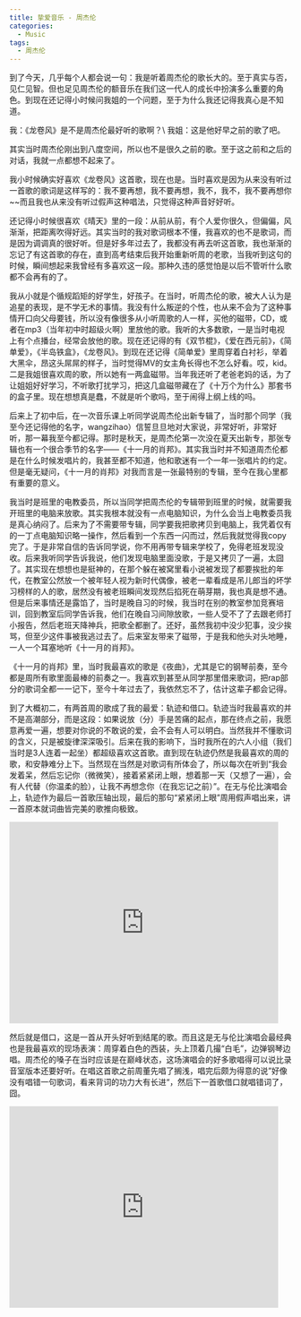 ```yaml
---
title: 挚爱音乐 - 周杰伦
categories:
  - Music
tags:
  - 周杰伦
---
```


到了今天，几乎每个人都会说一句：我是听着周杰伦的歌长大的。至于真实与否，见仁见智。但也足见周杰伦的额音乐在我们这一代人的成长中扮演多么重要的角色。到现在还记得小时候问我姐的一个问题，至于为什么我还记得我真心是不知道。

我：《龙卷风》是不是周杰伦最好听的歌啊？\\
我姐：这是他好早之前的歌了吧。

其实当时周杰伦刚出到八度空间，所以也不是很久之前的歌。至于这之前和之后的对话，我就一点都想不起来了。

我小时候确实好喜欢《龙卷风》这首歌，现在也是。当时喜欢是因为从来没有听过一首歌的歌词是这样写的：我不要再想，我不要再想，我不，我不，我不要再想你~~而且我也从来没有听过假声这种唱法，只觉得这种声音好好听。

还记得小时候很喜欢《晴天》里的一段：从前从前，有个人爱你很久，但偏偏，风渐渐，把距离吹得好远。其实当时的我对歌词根本不懂，我喜欢的也不是歌词，而是因为调调真的很好听。但是好多年过去了，我都没有再去听这首歌，我也渐渐的忘记了有这首歌的存在，直到高考结束后我开始重新听周的老歌，当我听到这句的时候，瞬间想起来我曾经有多喜欢这一段。那种久违的感觉怕是以后不管听什么歌都不会再有的了。

我从小就是个循规蹈矩的好学生，好孩子。在当时，听周杰伦的歌，被大人认为是追星的表现，是不学无术的事情。我没有什么叛逆的个性，也从来不会为了这种事情开口向父母要钱，所以没有像很多从小听周歌的人一样，买他的磁带，CD，或者在mp3（当年初中时超级火啊）里放他的歌。我听的大多数歌，一是当时电视上有个点播台，经常会放他的歌。现在还记得的有《双节棍》，《爱在西元前》，《简单爱》，《半岛铁盒》，《龙卷风》。到现在还记得《简单爱》里周穿着白衬衫，举着大黑伞，昂这头屌屌的样子，当时觉得MV的女主角长得也不怎么好看。哎，kid。二是我姐很喜欢周的歌，所以她有一两盒磁带。当年我还听了老爸老妈的话，为了让姐姐好好学习，不听歌打扰学习，把这几盒磁带藏在了《十万个为什么》那套书的盒子里。现在想想真是蠢，不就是听个歌吗，至于闹得上纲上线的吗。

后来上了初中后，在一次音乐课上听同学说周杰伦出新专辑了，当时那个同学（我至今还记得他的名字，wangzihao）信誓旦旦地对大家说，非常好听，非常好听，那一幕我至今都记得。那时是秋天，是周杰伦第一次没在夏天出新专，那张专辑也有一个很合季节的名字——《十一月的肖邦》。其实我当时并不知道周杰伦都是在什么时候发唱片的，我甚至都不知道，他和歌迷有一个一年一张唱片的约定。但是毫无疑问，《十一月的肖邦》对我而言是一张最特别的专辑，至今在我心里都有重要的意义。

我当时是班里的电教委员，所以当同学把周杰伦的专辑带到班里的时候，就需要我开班里的电脑来放歌。其实我根本就没有一点电脑知识，为什么会当上电教委员我是真心纳闷了。后来为了不需要带专辑，同学要我把歌拷贝到电脑上，我凭着仅有的一丁点电脑知识略一操作，然后看到一个东西一闪而过，然后我就觉得我copy完了。于是非常自信的告诉同学说，你不用再带专辑来学校了，免得老班发现没收。后来我听同学告诉我说，他们发现电脑里面没歌，于是又拷贝了一遍，太囧了。其实现在想想也是挺神的，在那个躲在被窝里看小说被发现了都要挨批的年代，在教室公然放一个被年轻人视为新时代偶像，被老一辈看成是吊儿郎当的坏学习榜样的人的歌，居然没有被老班瞬间发现然后掐死在萌芽期，我也真是想不通。但是后来事情还是露馅了，当时是晚自习的时候，我当时在别的教室参加竞赛培训，回到教室后同学告诉我，他们在晚自习间隙放歌，一些人受不了了去跟老师打小报告，然后老班天降神兵，把歌全都删了。还好，虽然我初中没少犯事，没少挨骂，但至少这件事被我逃过去了。后来室友带来了磁带，于是我和他头对头地睡，一人一个耳塞地听《十一月的肖邦》。

《十一月的肖邦》里，当时我最喜欢的歌是《夜曲》，尤其是它的钢琴前奏，至今都是周所有歌里面最棒的前奏之一。我喜欢到甚至从同学那里借来歌词，把rap部分的歌词全都一一记下，至今十年过去了，我依然忘不了，估计这辈子都会记得。

到了大概初二，有两首周的歌成了我的最爱：轨迹和借口。轨迹当时我最喜欢的并不是高潮部分，而是这段：如果说放（分）手是苦痛的起点，那在终点之前，我愿意再爱一遍，想要对你说的不敢说的爱，会不会有人可以明白。当然我并不懂歌词的含义，只是被旋律深深吸引。后来在我的影响下，当时我所在的六人小组（我们当时是3人连着一起坐）都超级喜欢这首歌。直到现在轨迹仍然是我最喜欢的周的歌，和安静难分上下。当然现在当然是对歌词有所体会了，所以每次在听到“我会发着呆，然后忘记你（微微笑），接着紧紧闭上眼，想着那一天（又想了一遍），会有人代替（你温柔的脸），让我不再想念你（在我忘记之前）”。在无与伦比演唱会上，轨迹作为最后一首歌压轴出现，最后的那句“紧紧闭上眼”周用假声唱出来，讲一首原本就词曲皆完美的歌推向极致。

<iframe width="480" height="360" src="https://www.youtube.com/embed/kzMbv7jz9Gk" frameborder="0" allowfullscreen></iframe>

然后就是借口，这是一首从开头好听到结尾的歌。而且这是无与伦比演唱会最经典也是我最喜欢的现场表演：周穿着白色的西装，头上顶着几撮“白毛”，边弹钢琴边唱。周杰伦的嗓子在当时应该是在巅峰状态，这场演唱会的好多歌唱得可以说比录音室版本还要好听。在唱这首歌之前周董先唱了搁浅，唱完后颇为得意的说”好像没有唱错一句歌词，看来背词的功力大有长进“，然后下一首歌借口就唱错词了，囧。

<iframe width="480" height="360" src="https://www.youtube.com/embed/FVT0zjKDU6I?start=258" frameborder="0" allowfullscreen></iframe>

